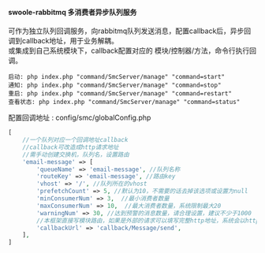 #### swoole-rabbitmq 多消费者异步队列服务
可作为独立队列回调服务，向rabbitmq队列发送消息，配置callback后，异步回调到callback地址，用于业务解耦。  
或集成到自己系统模块下，callback配置对应的 模块/控制器/方法，命令行执行回调。  

```shell script
启动: php index.php "command/SmcServer/manage" "command=start"  
通知: php index.php "command/SmcServer/manage" "command=stop"  
重启: php index.php "command/SmcServer/manage" "command=restart"  
查看状态: php index.php "command/SmcServer/manage" "command=status"
```
  
配置回调地址  : config/smc/globalConfig.php
```php
[
    //一个队列对应一个回调地址callback
    //callback可改造成http请求地址
    //需手动创建交换机，队列名，设置路由
    'email-message' => [
        'queueName' => 'email-message', //队列名称
        'routeKey' => 'email-message', //路由key
        'vhost' => '/', //队列所在的vhost
        'prefetchCount' => 5, //默认为10，不需要的话去掉该选项或设置为null
        'minConsumerNum' => 3,  //最小消费者数量
        'maxConsumerNum' => 10,  //最大消费者数量，系统限制最大20
        'warningNum' => 30, //达到预警的消息数量，请合理设置，建议不少于1000
        //本框架直接写模块路由，如果是外部的请求可以填写完整http地址，系统会以http-post-json方式回调
        'callbackUrl' => 'callback/Message/send',
    ],
]
```


